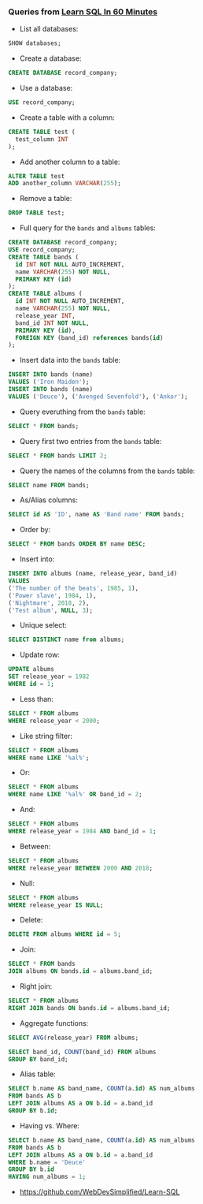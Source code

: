 ### Queries from [Learn SQL In 60 Minutes](https://youtu.be/p3qvj9hO_Bo)

- List all databases:

```sql
SHOW databases;
```

- Create a database:

```sql
CREATE DATABASE record_company;
```
- Use a database:

```sql
USE record_company;
```
- Create a table with a column:

```sql
CREATE TABLE test (
  test_column INT 
);
```
- Add another column to a table:

```sql
ALTER TABLE test
ADD another_column VARCHAR(255);
```

- Remove a table:

```sql
DROP TABLE test;
```

- Full query for the `bands` and `albums` tables:

```sql
CREATE DATABASE record_company;
USE record_company;
CREATE TABLE bands (
  id INT NOT NULL AUTO_INCREMENT,
  name VARCHAR(255) NOT NULL,
  PRIMARY KEY (id)
);
CREATE TABLE albums (
  id INT NOT NULL AUTO_INCREMENT,
  name VARCHAR(255) NOT NULL,
  release_year INT,
  band_id INT NOT NULL,
  PRIMARY KEY (id),
  FOREIGN KEY (band_id) references bands(id)
);
```

- Insert data into the `bands` table:

```sql
INSERT INTO bands (name)
VALUES ('Iron Maiden');
INSERT INTO bands (name)
VALUES ('Deuce'), ('Avenged Sevenfold'), ('Ankor');
```

- Query everuthing from the `bands` table:
  
```sql
SELECT * FROM bands;
```
- Query first two entries from the `bands` table:
  
```sql
SELECT * FROM bands LIMIT 2;
```
- Query the names of the columns from the `bands` table:
  
```sql
SELECT name FROM bands;
```
- As/Alias columns:
  
```sql
SELECT id AS 'ID', name AS 'Band name' FROM bands;
```
- Order by:
  
```sql
SELECT * FROM bands ORDER BY name DESC;
```

- Insert into:
  
```sql
INSERT INTO albums (name, release_year, band_id)
VALUES
('The number of the beats', 1985, 1),
('Power slave', 1984, 1),
('Nightmare', 2018, 2),
('Test album', NULL, 3);
```

- Unique select:
  
```sql
SELECT DISTINCT name from albums;
```

- Update row:
  
```sql
UPDATE albums
SET release_year = 1982
WHERE id = 1;
```

- Less than:
  
```sql
SELECT * FROM albums
WHERE release_year < 2000;
```

- Like string filter:
  
```sql
SELECT * FROM albums
WHERE name LIKE '%al%';
```

- Or:
  
```sql
SELECT * FROM albums
WHERE name LIKE '%al%' OR band_id = 2;
```
- And:
  
```sql
SELECT * FROM albums
WHERE release_year = 1984 AND band_id = 1;
```

- Between:
  
```sql
SELECT * FROM albums
WHERE release_year BETWEEN 2000 AND 2018;
```

- Null:
  
```sql
SELECT * FROM albums
WHERE release_year IS NULL;
```

- Delete:
  
```sql
DELETE FROM albums WHERE id = 5;
```

- Join:
  
```sql
SELECT * FROM bands
JOIN albums ON bands.id = albums.band_id;
```
- Right join:
  
```sql
SELECT * FROM albums
RIGHT JOIN bands ON bands.id = albums.band_id;
```

- Aggregate functions:
  
```sql
SELECT AVG(release_year) FROM albums;
```
  
```sql
SELECT band_id, COUNT(band_id) FROM albums
GROUP BY band_id;
```

- Alias table:

```sql
SELECT b.name AS band_name, COUNT(a.id) AS num_albums
FROM bands AS b
LEFT JOIN albums AS a ON b.id = a.band_id
GROUP BY b.id;
```

- Having vs. Where:

```sql
SELECT b.name AS band_name, COUNT(a.id) AS num_albums
FROM bands AS b
LEFT JOIN albums AS a ON b.id = a.band_id
WHERE b.name = 'Deuce'
GROUP BY b.id
HAVING num_albums = 1;
```

- https://github.com/WebDevSimplified/Learn-SQL